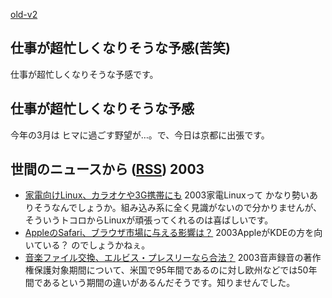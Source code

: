 [old-v2](ig030110-orig.html)

## 仕事が超忙しくなりそうな予感(苦笑)

仕事が超忙しくなりそうな予感です。


## 仕事が超忙しくなりそうな予感

今年の3月は ヒマに過ごす野望が…。で、今日は京都に出張です。

## 世間のニュースから ([RSS](ig030110-news.xml)) 2003

* [家電向けLinux、カラオケや3G携帯にも](http://www.zdnet.co.jp/news/0301/09/nebt_06.html)  2003家電Linuxって かなり勢いありそうなんでしょうか。組み込み系に全く見識がないので分かりませんが、そういうトコロからLinuxが頑張ってくれるのは喜ばしいです。
* [AppleのSafari、ブラウザ市場に与える影響は？](http://www.zdnet.co.jp/news/0301/09/nebt_07.html)  2003AppleがKDEの方を向いている？ のでしょうかねぇ。
* [音楽ファイル交換、エルビス・プレスリーなら合法？](http://www.zdnet.co.jp/news/0301/09/nebt_13.html)  2003音声録音の著作権保護対象期間について、米国で95年間であるのに対し欧州などでは50年間であるという期間の違いがあるんだそうです。知りませんでした。